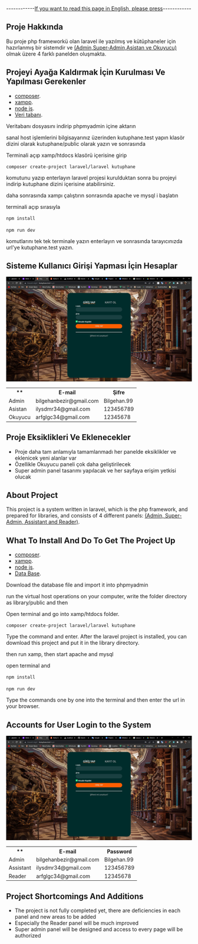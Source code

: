 <!-- <p align="center"><a href="https://laravel.com" target="_blank"><img src="https://raw.githubusercontent.com/laravel/art/master/logo-lockup/5%20SVG/2%20CMYK/1%20Full%20Color/laravel-logolockup-cmyk-red.svg" width="400"></a></p>

<p align="center">
<a href="https://travis-ci.org/laravel/framework"><img src="https://travis-ci.org/laravel/framework.svg" alt="Build Status"></a>
<a href="https://packagist.org/packages/laravel/framework"><img src="https://img.shields.io/packagist/dt/laravel/framework" alt="Total Downloads"></a>
<a href="https://packagist.org/packages/laravel/framework"><img src="https://img.shields.io/packagist/v/laravel/framework" alt="Latest Stable Version"></a>
<a href="https://packagist.org/packages/laravel/framework"><img src="https://img.shields.io/packagist/l/laravel/framework" alt="License"></a>
</p> -->

<p>------------<a href="#english">If you want to read this page in English, please press</a>------------</p>

## Proje Hakkında

<p>Bu proje php frameworkü olan laravel ile yazılmış ve kütüphaneler  için hazırlanmış bir sistemdir ve <u>(Admin,Super-Admin,Asistan ve Okuyucu)</u> olmak üzere 4 farklı panelden oluşmakta.</p>

## Projeyi Ayağa Kaldırmak İçin Kurulması Ve Yapılması Gerekenler

- [composer](https://getcomposer.org/).
- [xampp](https://www.apachefriends.org/).
- [node js](https://nodejs.org/en/).
- [Veri tabanı](https://drive.google.com/file/d/1N0n_RxRLQMFvLPSEtfocCOjBVREmMsdC/view?usp=sharing).

Veritabanı dosyasını  indirip phpmyadmin içine aktarın

sanal host işlemlerini bilgisayarınız üzerinden kutuphane.test yapın klasör dizini olarak kutuphane/public olarak yazın ve sonrasında 

Terminali açıp xamp/htdocs klasörü içerisine girip

    composer create-project laravel/laravel kutuphane

komutunu yazıp enterlayın laravel projesi kurulduktan sonra bu projeyi indirip kutuphane dizini içerisine atabilirsiniz.

daha sonrasında xampı çalıştırın sonrasında apache ve mysql i başlatın

terminali açıp sırasıyla

    npm install

    npm run dev

komutlarını tek tek terminale yazın enterlayın ve sonrasında tarayıcınızda url'ye kutuphane.test yazın.

## Sisteme Kullanıcı Girişi Yapması İçin Hesaplar

<img src="/about_project_images/Login.JPG" alt="Login">

<table>
    <tr>
        <th>**</th>
        <th>E-mail</th>
        <th>Şifre</th>
    </tr>
    <tr>
        <td>Admin</td>
        <td>bilgehanbezir@gmail.com</td>
        <td>Bilgehan.99</td>
    </tr>
    <tr>
        <td>Asistan</td>
        <td>ilysdmr34@gmail.com</td>
        <td>123456789</td>
    </tr>
    <tr>
        <td>Okuyucu</td>
        <td>arfglgc34@gmail.com</td>
        <td>12345678</td>
    </tr>
</table>

## Proje Eksiklikleri Ve Eklenecekler

<ul>
    <li>Proje daha tam anlamıyla tamamlanmadı her panelde eksiklikler ve eklenicek yeni alanlar var</li>
    <li>Özellikle Okuyucu paneli çok daha geliştirilecek</li>
    <li>Super admin panel tasarımı yapılacak ve her sayfaya erişim yetkisi olucak</li>
</ul>


<h2 id="english">About Project</h2>

<p>This project is a system written in laravel, which is the php framework, and prepared for libraries, and consists of 4 different panels: <u>(Admin, Super-Admin, Assistant and Reader)</u>.</p>

## What To Install And Do To Get The Project Up

- [composer](https://getcomposer.org/).
- [xampp](https://www.apachefriends.org/).
- [node js](https://nodejs.org/en/).
- [Data Base](https://drive.google.com/file/d/1N0n_RxRLQMFvLPSEtfocCOjBVREmMsdC/view?usp=sharing).

Download the database file and import it into phpmyadmin

run the virtual host operations on your computer, write the folder directory as library/public and then

Open terminal and go into xamp/htdocs folder.

    composer create-project laravel/laravel kutuphane

Type the command and enter. After the laravel project is installed, you can download this project and put it in the library directory.

then run xamp, then start apache and mysql

open terminal and

    npm install

    npm run dev

Type the commands one by one into the terminal and then enter the url in your browser.

## Accounts for User Login to the System

<img src="/about_project_images/Login.JPG" alt="Login">

<table>
    <tr>
        <th>**</th>
        <th>E-mail</th>
        <th>Password</th>
    </tr>
    <tr>
        <td>Admin</td>
        <td>bilgehanbezir@gmail.com</td>
        <td>Bilgehan.99</td>
    </tr>
    <tr>
        <td>Assistant</td>
        <td>ilysdmr34@gmail.com</td>
        <td>123456789</td>
    </tr>
    <tr>
        <td>Reader</td>
        <td>arfglgc34@gmail.com</td>
        <td>12345678</td>
    </tr>
</table>

## Project Shortcomings And Additions
<ul>
     <li>The project is not fully completed yet, there are deficiencies in each panel and new areas to be added</li>
     <li>Especially the Reader panel will be much improved</li>
     <li>Super admin panel will be designed and access to every page will be authorized</li>
</ul>





<!-- ## Learning Laravel

Laravel has the most extensive and thorough [documentation](https://laravel.com/docs) and video tutorial library of all modern web application frameworks, making it a breeze to get started with the framework.

If you don't feel like reading, [Laracasts](https://laracasts.com) can help. Laracasts contains over 2000 video tutorials on a range of topics including Laravel, modern PHP, unit testing, and JavaScript. Boost your skills by digging into our comprehensive video library.

## Laravel Sponsors

We would like to extend our thanks to the following sponsors for funding Laravel development. If you are interested in becoming a sponsor, please visit the Laravel [Patreon page](https://patreon.com/taylorotwell).

### Premium Partners

- **[Vehikl](https://vehikl.com/)**
- **[Tighten Co.](https://tighten.co)**
- **[Kirschbaum Development Group](https://kirschbaumdevelopment.com)**
- **[64 Robots](https://64robots.com)**
- **[Cubet Techno Labs](https://cubettech.com)**
- **[Cyber-Duck](https://cyber-duck.co.uk)**
- **[Many](https://www.many.co.uk)**
- **[Webdock, Fast VPS Hosting](https://www.webdock.io/en)**
- **[DevSquad](https://devsquad.com)**
- **[Curotec](https://www.curotec.com/services/technologies/laravel/)**
- **[OP.GG](https://op.gg)**
- **[WebReinvent](https://webreinvent.com/?utm_source=laravel&utm_medium=github&utm_campaign=patreon-sponsors)**
- **[Lendio](https://lendio.com)**

## Contributing

Thank you for considering contributing to the Laravel framework! The contribution guide can be found in the [Laravel documentation](https://laravel.com/docs/contributions).

## Code of Conduct

In order to ensure that the Laravel community is welcoming to all, please review and abide by the [Code of Conduct](https://laravel.com/docs/contributions#code-of-conduct).

## Security Vulnerabilities

If you discover a security vulnerability within Laravel, please send an e-mail to Taylor Otwell via [taylor@laravel.com](mailto:taylor@laravel.com). All security vulnerabilities will be promptly addressed.

## License

The Laravel framework is open-sourced software licensed under the [MIT license](https://opensource.org/licenses/MIT).
 -->

